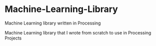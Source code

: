 # Machine-Learning-Library
Machine Learning library written in Processing

Machine Learning library that I wrote from scratch to use in Processing Projects

